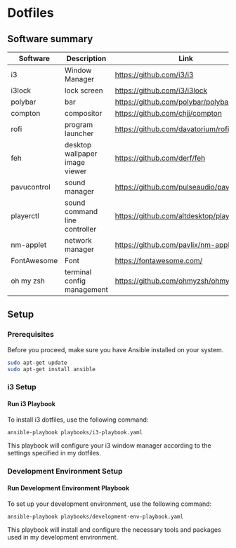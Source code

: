 # Dotfiles

## Software summary
Software | Description | Link
--- | --- | ---
i3 | Window Manager | https://github.com/i3/i3
i3lock | lock screen | https://github.com/i3/i3lock
polybar | bar | https://github.com/polybar/polybar
compton | compositor | https://github.com/chjj/compton
rofi | program launcher | https://github.com/davatorium/rofi
feh | desktop wallpaper image viewer | https://github.com/derf/feh
pavucontrol | sound manager | https://github.com/pulseaudio/pavucontrol
playerctl | sound command line controller | https://github.com/altdesktop/playerctl
nm-applet | network manager | https://github.com/pavlix/nm-applet
FontAwesome | Font | https://fontawesome.com/
oh my zsh | terminal config management | https://github.com/ohmyzsh/ohmyzsh

## Setup
### Prerequisites
Before you proceed, make sure you have Ansible installed on your system.

``` bash
sudo apt-get update
sudo apt-get install ansible
```
### i3 Setup
#### Run i3 Playbook
To install i3 dotfiles, use the following command:

``` bash
ansible-playbook playbooks/i3-playbook.yaml
```
This playbook will configure your i3 window manager according to the settings specified in my dotfiles.

### Development Environment Setup
#### Run Development Environment Playbook
To set up your development environment, use the following command:

``` bash
ansible-playbook playbooks/development-env-playbook.yaml
```
This playbook will install and configure the necessary tools and packages used in my development environment.
